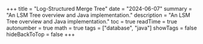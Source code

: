 +++
title = "Log-Structured Merge Tree"
date = "2024-06-07"
summary = "An LSM Tree overview and Java implementation."
description = "An LSM Tree overview and Java implementation."
toc = true
readTime = true
autonumber = true
math = true
tags = ["database", "java"]
showTags = false
hideBackToTop = false
+++
